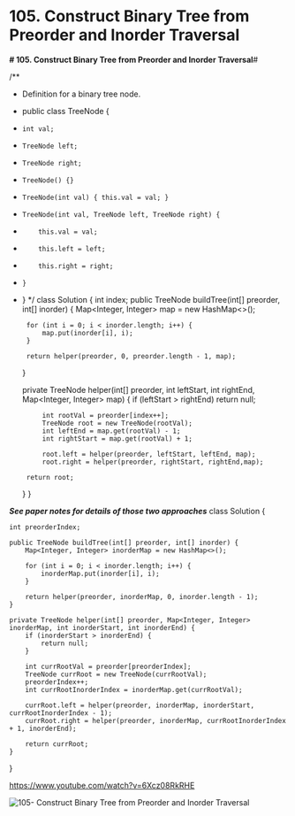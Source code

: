# 105. Construct Binary Tree from Preorder and Inorder Traversal

**# 105. Construct Binary Tree from Preorder and Inorder Traversal**# 

/**
 * Definition for a binary tree node.
 * public class TreeNode {
 *     int val;
 *     TreeNode left;
 *     TreeNode right;
 *     TreeNode() {}
 *     TreeNode(int val) { this.val = val; }
 *     TreeNode(int val, TreeNode left, TreeNode right) {
 *         this.val = val;
 *         this.left = left;
 *         this.right = right;
 *     }
 * }
 */
class Solution {
    int index;
    public TreeNode buildTree(int[] preorder, int[] inorder) {
        Map<Integer, Integer> map = new HashMap<>();
        
        for (int i = 0; i < inorder.length; i++) {
            map.put(inorder[i], i);
        }
        
        return helper(preorder, 0, preorder.length - 1, map);
    }
    
    private TreeNode helper(int[] preorder, int leftStart, int rightEnd, Map<Integer, Integer> map) {
        if (leftStart > rightEnd) return null;
                
        
            int rootVal = preorder[index++];
            TreeNode root = new TreeNode(rootVal);
            int leftEnd = map.get(rootVal) - 1;
            int rightStart = map.get(rootVal) + 1;

            root.left = helper(preorder, leftStart, leftEnd, map);
            root.right = helper(preorder, rightStart, rightEnd,map);
        
        return root;                
    }
}

**_See paper notes for details of those two approaches_**
class Solution {
    
    int preorderIndex;
    
    public TreeNode buildTree(int[] preorder, int[] inorder) {
        Map<Integer, Integer> inorderMap = new HashMap<>();
        
        for (int i = 0; i < inorder.length; i++) {
            inorderMap.put(inorder[i], i);
        }
        
        return helper(preorder, inorderMap, 0, inorder.length - 1);
    }
    
    private TreeNode helper(int[] preorder, Map<Integer, Integer> inorderMap, int inorderStart, int inorderEnd) {
        if (inorderStart > inorderEnd) {
            return null;
        }
        
        int currRootVal = preorder[preorderIndex];
        TreeNode currRoot = new TreeNode(currRootVal);
        preorderIndex++;
        int currRootInorderIndex = inorderMap.get(currRootVal);
        
        currRoot.left = helper(preorder, inorderMap, inorderStart, currRootInorderIndex - 1);
        currRoot.right = helper(preorder, inorderMap, currRootInorderIndex + 1, inorderEnd);
        
        return currRoot;
    }
}

https://www.youtube.com/watch?v=6Xcz08RkRHE 

![105- Construct Binary Tree from Preorder and Inorder Traversal](images/105- Construct%20Binary%20Tree%20from%20Preorder%20and%20Inorder%20Traversal.png)


